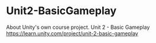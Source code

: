 # Unit2-BasicGameplay
About Unity's own course project. Unit 2 - Basic Gameplay https://learn.unity.com/project/unit-2-basic-gameplay
